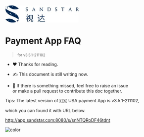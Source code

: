 ![logo](./_media/sandstar_logo.jpg) 

# Payment App FAQ 

> <small>for v3.5.1-211102</small>

* ❤️ Thanks for reading.
* ✍️ This document is still writing now.

* 🤝 If there is something missed, feel free to raise an issue <br/>or make a pull request to contribute this doc together.  

Tips: The latest version of 🇺🇸 USA payment App is v3.5.1-211102,

which you can found it with URL below.

http://app.sandstar.com:8080/s/snNTQRoDF46tdnt

![color](#ffffff)
